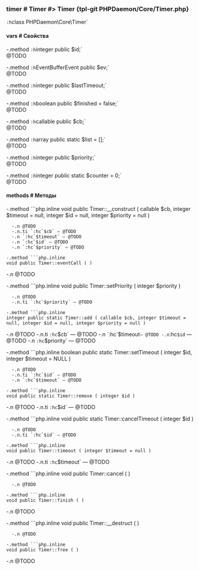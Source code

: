 ### timer # Timer #> Timer {tpl-git PHPDaemon/Core/Timer.php}

`:h`class PHPDaemon\Core\Timer`

#### vars # Свойства

 -.method `:h`integer public $id;`  
 @TODO

 -.method `:h`EventBufferEvent public $ev;`  
 @TODO

 -.method `:h`integer public $lastTimeout;`  
 @TODO

 -.method `:h`boolean public $finished = false;`  
 @TODO

 -.method `:h`callable public $cb;`  
 @TODO

 -.method `:h`array public static $list = [];`  
 @TODO

 -.method `:h`integer public $priority;`  
 @TODO

 -.method `:h`integer public static $counter = 0;`  
 @TODO

#### methods # Методы

 -.method ```php.inline
 void public Timer::__construct ( callable $cb, integer $timeout = null, integer $id = null, integer $priority = null )
 ```
   -.n @TODO
   -.n.ti `:hc`$cb` — @TODO
   -.n `:hc`$timeout` — @TODO
   -.n `:hc`$id` — @TODO
   -.n `:hc`$priority` — @TODO

 -.method ```php.inline
 void public Timer::eventCall ( )
 ```
   -.n @TODO

 -.method ```php.inline
 void public Timer::setPriority ( integer $priority )
 ```
   -.n @TODO
   -.n.ti `:hc`$priority` — @TODO

 -.method ```php.inline
 integer public static Timer::add ( callable $cb, integer $timeout = null, integer $id = null, integer $priority = null )
 ```
   -.n @TODO
   -.n.ti `:hc`$cb` — @TODO
   -.n `:hc`$timeout` — @TODO
   -.n `:hc`$id` — @TODO
   -.n `:hc`$priority` — @TODO

 -.method ```php.inline
 boolean public static Timer::setTimeout ( integer $id, integer $timeout = NULL )
 ```
   -.n @TODO
   -.n.ti `:hc`$id` — @TODO
   -.n `:hc`$timeout` — @TODO

 -.method ```php.inline
 void public static Timer::remove ( integer $id )
 ```
   -.n @TODO
   -.n.ti `:hc`$id` — @TODO

 -.method ```php.inline
 void public static Timer::cancelTimeout ( integer $id )
 ```
   -.n @TODO
   -.n.ti `:hc`$id` — @TODO

 -.method ```php.inline
 void public Timer::timeout ( integer $timeout = null )
 ```
   -.n @TODO
   -.n.ti `:hc`$timeout` — @TODO

 -.method ```php.inline
 void public Timer::cancel ( )
 ```
   -.n @TODO

 -.method ```php.inline
 void public Timer::finish ( )
 ```
   -.n @TODO

 -.method ```php.inline
 void public Timer::__destruct ( )
 ```
   -.n @TODO

 -.method ```php.inline
 void public Timer::free ( )
 ```
   -.n @TODO
